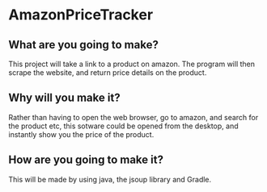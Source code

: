 
# AmazonPriceTracker

## What are you going to make?

This project will take a link to a product on amazon. The program will then scrape the website, and return price details on the product.

## Why will you make it?

Rather than having to open the web browser, go to amazon, and search for the product etc, this sotware could be opened from the desktop, and instantly show you the price of the product.

## How are you going to make it?

This will be made by using java, the jsoup library and Gradle.

